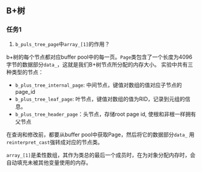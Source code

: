 

## B+树

### 任务1

1. `b_puls_tree_page`中`array_[1]`的作用？

b+树的每个节点都对应buffer pool中的每一页。`Page`类包含了一个长度为4096字节的数据部分`data_`，这就是我们B+树节点所分配的内存大小。
实验中共有三种类型的节点：

+ `b_plus_tree_internal_page`: 中间节点，键值对数组的值对应子节点的page_id
+ `b_plus_tree_leaf_page`: 叶节点，键值对数组的值为RID，记录到元组的信息。
+ `b_plus_tree_header_page`：头节点，存储root page id, 使根和非根一样拥有父节点

在查询和修改前，都要从buffer pool中获取Page，然后将它的数据部分`data_` 用 `reinterpret_cast`强转成对应的节点类。

`array_[1]`是柔性数组，其作为类总的最后一个成员时，在为对象分配内存时，会自动填充未被其他变量使用的内存。

